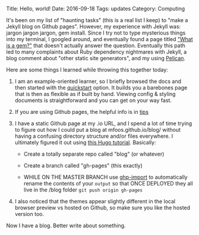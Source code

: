 Title: Hello, world!
Date: 2016-09-18
Tags: updates
Category: Computing

It's been on my list of "haunting tasks" (this is a real list I keep) to "make a Jekyll blog on Github pages". However, my experience with Jekyll was: jargon jargon jargon, gem install. Since I try not to type mysterious things into my terminal, I googled around, and eventually found a page titled ["What is a gem?"](http://guides.rubygems.org/what-is-a-gem/) that doesn't actually answer the question. Eventually this path led to many complaints about Ruby dependency nightmares with Jekyll, a blog comment about "other static site generators", and my using [Pelican](http://docs.getpelican.com/).

Here are some things I learned while throwing this together today:

1. I am an example-oriented learner, so I briefly browsed the docs and then started with the [quickstart](http://docs.getpelican.com/en/3.6.3/quickstart.html) option. It builds you a barebones page that is then as flexible as if built by hand. Viewing config & styling documents is straightforward and you can get on your way fast.

2. If you are using Github pages, the helpful info is in [tips](http://docs.getpelican.com/en/3.6.3/tips.html)

3. I have a static Github page at my .io URL, and I spend a lot of time trying to figure out how I could put a blog at mfoos.github.io/blog/ without having a confusing directory structure and/or files everywhere. I ultimately figured it out using [this Hugo tutorial](https://gohugo.io/tutorials/github-pages-blog/).
Basically:

    * Create a totally separate repo called "blog" (or whatever)

    * Create a branch called "gh-pages" (this exactly)

    * WHILE ON THE MASTER BRANCH use [ghp-import](https://github.com/davisp/ghp-import) to automatically rename the contents of your `output` so that ONCE DEPLOYED they all live in the /blog folder `git push origin gh-pages`


4. I also noticed that the themes appear slightly different in the local browser preview vs hosted on Github, so make sure you like the hosted version too.

Now I have a blog. Better write about something.


